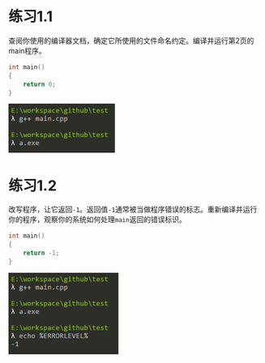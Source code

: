 # 练习1.1

查阅你使用的编译器文档，确定它所使用的文件命名约定。编译并运行第2页的main程序。

```cpp
int main()
{
	return 0;
}
```

![](res/1.png)

# 练习1.2

改写程序，让它返回`-1`。返回值`-1`通常被当做程序错误的标志。重新编译并运行你的程序，观察你的系统如何处理`main`返回的错误标识。

```cpp
int main()
{
	return -1;
}
```

![](res/2.png)
